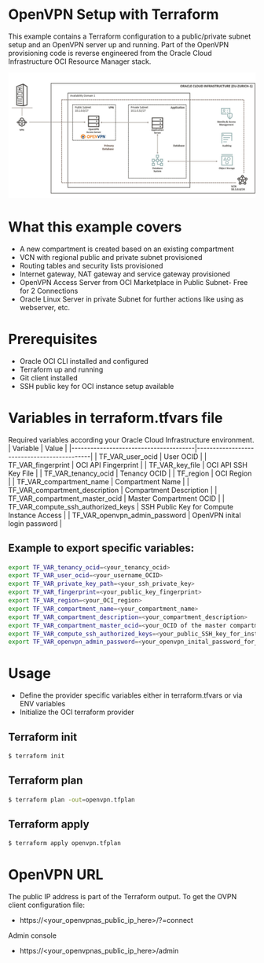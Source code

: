 # OpenVPN Setup with Terraform
This example contains a Terraform configuration to a public/private subnet setup and an OpenVPN server up and running. Part of the OpenVPN provisioning code is reverse engineered from the Oracle Cloud Infrastructure OCI Resource Manager stack.

![OCI Architecture Picture](image/oci_small_dev_architecture.jpg)  

# What this example covers
 * A new compartment is created based on an existing compartment
 * VCN with regional public and private subnet provisioned
 * Routing tables and security lists provisioned
 * Internet gateway, NAT gateway and service gateway provisioned
 * OpenVPN Access Server from OCI Marketplace in Public Subnet- Free for 2 Connections
 * Oracle Linux Server in private Subnet for further actions like using as webserver, etc.

# Prerequisites
  * Oracle OCI CLI installed and configured 
  * Terraform up and running
  * Git client installed
  * SSH public key for OCI instance setup available


# Variables in terraform.tfvars file
Required variables according your Oracle Cloud Infrastructure environment.
| Variable                              | Value                                      |
|---------------------------------------|--------------------------------------------|
| TF_VAR_user_ocid                      | User OCID                                  | 
| TF_VAR_fingerprint                    | OCI API Fingerprint                        |
| TF_VAR_key_file                       | OCI API SSH Key File                       |
| TF_VAR_tenancy_ocid                   | Tenancy OCID                               |
| TF_region                             | OCI Region                                 |
| TF_VAR_compartment_name               | Compartment Name                           |
| TF_VAR_compartment_description        | Compartment Description                    |
| TF_VAR_compartment_master_ocid        | Master Compartment OCID                    |
| TF_VAR_compute_ssh_authorized_keys    | SSH Public Key for Compute Instance Access |
| TF_VAR_openvpn_admin_password         | OpenVPN inital login password              |


## Example to export specific variables:
```bash
export TF_VAR_tenancy_ocid=<your_tenancy_ocid>
export TF_VAR_user_ocid=<your_username_OCID>                              
export TF_VAR_private_key_path=<your_ssh_private_key>   
export TF_VAR_fingerprint=<your_public_key_fingerprint>
export TF_VAR_region=<your_OCI_region>                           
export TF_VAR_compartment_name=<your_compartment_name>
export TF_VAR_compartment_description=<your_compartment_description>
export TF_VAR_compartment_master_ocid=<your_OCID of the master compartment>
export TF_VAR_compute_ssh_authorized_keys=<your_public_SSH_key_for_instance_access>
export TF_VAR_openvpn_admin_password=<your_openvpn_inital_password_for_user_openvpnadmin>
```

# Usage

 * Define the provider specific variables either in terraform.tfvars or via ENV variables
 * Initialize the OCI terraform provider


## Terraform init

```bash
$ terraform init
```

## Terraform plan

```bash
$ terraform plan -out=openvpn.tfplan
```

## Terraform apply
```bash
$ terraform apply openvpn.tfplan
```

# OpenVPN URL
The public IP address is part of the Terraform output. To get the OVPN client configuration file:
 * https://<your_openvpnas_public_ip_here>/?=connect

 Admin console
 * https://<your_openvpnas_public_ip_here>/admin


